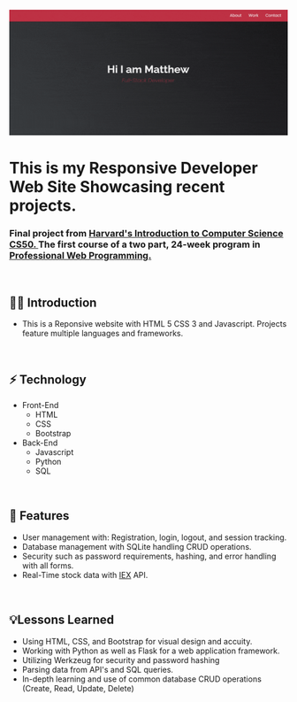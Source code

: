 ![finance](https://raw.githubusercontent.com/Matthewpco/Matthewpco.github.io/main/gifs/dev-site-gif.gif)

# This is my Responsive Developer Web Site Showcasing recent projects.
### Final project from [ Harvard's Introduction to Computer Science CS50. ](https://www.edx.org/course/cs50s-introduction-to-computer-science) The first course of a two part, 24-week program in [Professional Web Programming.](https://www.edx.org/professional-certificate/harvardx-computer-science-for-web-programming) 

<br>

## 🙋‍♂️ Introduction 

- This is a Reponsive website with HTML 5 CSS 3 and Javascript. Projects feature multiple languages and frameworks.   

<br>

## ⚡ Technology
- Front-End
    - HTML
    - CSS
    - Bootstrap
- Back-End
    - Javascript
    - Python
    - SQL

<br>

## 📜 Features
-	User management with: Registration, login, logout, and session tracking.
-	Database management with SQLite handling CRUD operations. 
-   Security such as password requirements, hashing, and error handling with all forms.
-	Real-Time stock data with [IEX](iexcloud.io/) API.

<br>

## 💡Lessons Learned
- Using HTML, CSS, and Bootstrap for visual design and accuity.
- Working with Python as well as Flask for a web application framework.
- Utilizing Werkzeug for security and password hashing
- Parsing data from API's and SQL queries.
- In-depth learning and use of common database CRUD operations (Create, Read, Update, Delete)
